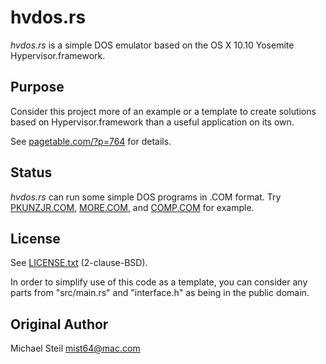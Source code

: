 # hvdos.rs

*hvdos.rs* is a simple DOS emulator based on the OS X 10.10 Yosemite Hypervisor.framework.

## Purpose

Consider this project more of an example or a template to create solutions based on Hypervisor.framework than a useful application on its own.

See [pagetable.com/?p=764](http://www.pagetable.com/?p=764) for details.

## Status

*hvdos.rs* can run some simple DOS programs in .COM format. Try [PKUNZJR.COM](https://github.com/libcpu/libcpu/blob/2fa4a9574a3320bd3953d1b238c36f55090405fb/test/bin/x86/pkunzjr.com?raw=true), [MORE.COM](https://github.com/microsoft/MS-DOS/blob/master/v2.0/bin/MORE.COM?raw=true), and [COMP.COM](http://www.ibiblio.org/pub/micro/pc-stuff/freedos/files/dos/comp/comp0104.zip) for example.

## License

See [LICENSE.txt](LICENSE.txt) (2-clause-BSD).

In order to simplify use of this code as a template, you can consider any parts from "src/main.rs" and "interface.h" as being in the public domain.

## Original Author

Michael Steil <mist64@mac.com>
